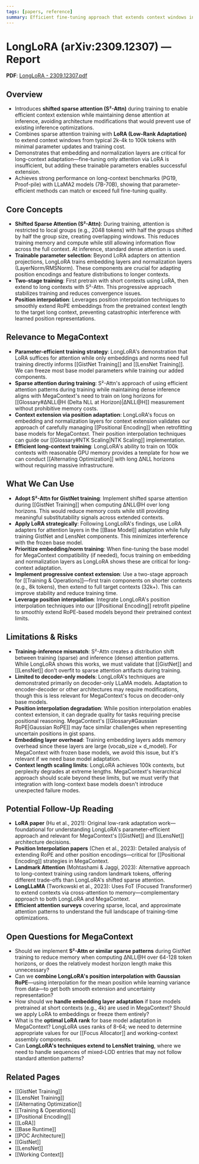 ```yaml
---
tags: [papers, reference]
summary: Efficient fine-tuning approach that extends context windows in large language models using shifted sparse attention and LoRA adaptation, achieving 100k context at minimal training cost.
---
```


# LongLoRA (arXiv:2309.12307) — Report

**PDF**: [LongLoRA - 2309.12307.pdf](LongLoRA%20-%202309.12307.pdf)

## Overview
- Introduces **shifted sparse attention (S²-Attn)** during training to enable efficient context extension while maintaining dense attention at inference, avoiding architecture modifications that would prevent use of existing inference optimizations.
- Combines sparse attention training with **LoRA (Low-Rank Adaptation)** to extend context windows from typical 2k-4k to 100k tokens with minimal parameter updates and training cost.
- Demonstrates that embedding and normalization layers are critical for long-context adaptation—fine-tuning only attention via LoRA is insufficient, but adding these trainable parameters enables successful extension.
- Achieves strong performance on long-context benchmarks (PG19, Proof-pile) with LLaMA2 models (7B-70B), showing that parameter-efficient methods can match or exceed full fine-tuning quality.

## Core Concepts
- **Shifted Sparse Attention (S²-Attn)**: During training, attention is restricted to local groups (e.g., 2048 tokens) with half the groups shifted by half the group size, creating overlapping windows. This reduces training memory and compute while still allowing information flow across the full context. At inference, standard dense attention is used.
- **Trainable parameter selection**: Beyond LoRA adapters on attention projections, LongLoRA trains embedding layers and normalization layers (LayerNorm/RMSNorm). These components are crucial for adapting position encodings and feature distributions to longer contexts.
- **Two-stage training**: First pretrain with short contexts using LoRA, then extend to long contexts with S²-Attn. This progressive approach stabilizes training and reduces convergence issues.
- **Position interpolation**: Leverages position interpolation techniques to smoothly extend RoPE embeddings from the pretrained context length to the target long context, preventing catastrophic interference with learned position representations.

## Relevance to MegaContext
- **Parameter-efficient training strategy**: LongLoRA's demonstration that LoRA suffices for attention while only embeddings and norms need full training directly informs [[GistNet Training]] and [[LensNet Training]]. We can freeze most base model parameters while training our added components.
- **Sparse attention during training**: S²-Attn's approach of using efficient attention patterns during training while maintaining dense inference aligns with MegaContext's need to train on long horizons for [[Glossary#ΔNLL@H (Delta NLL at Horizon)|ΔNLL@H]] measurement without prohibitive memory costs.
- **Context extension via position adaptation**: LongLoRA's focus on embedding and normalization layers for context extension validates our approach of carefully managing [[Positional Encoding]] when retrofitting base models for MegaContext. Their position interpolation techniques can guide our [[Glossary#NTK Scaling|NTK Scaling]] implementation.
- **Efficient long-context training**: LongLoRA's ability to train on 100k contexts with reasonable GPU memory provides a template for how we can conduct [[Alternating Optimization]] with long ΔNLL horizons without requiring massive infrastructure.

## What We Can Use
- **Adopt S²-Attn for GistNet training**: Implement shifted sparse attention during [[GistNet Training]] when computing ΔNLL@H over long horizons. This would reduce memory costs while still providing meaningful substitutability signals across extended contexts.
- **Apply LoRA strategically**: Following LongLoRA's findings, use LoRA adapters for attention layers in the [[Base Model]] adaptation while fully training GistNet and LensNet components. This minimizes interference with the frozen base model.
- **Prioritize embedding/norm training**: When fine-tuning the base model for MegaContext compatibility (if needed), focus training on embedding and normalization layers as LongLoRA shows these are critical for long-context adaptation.
- **Implement progressive context extension**: Use a two-stage approach for [[Training & Operations]]—first train components on shorter contexts (e.g., 8k tokens), then extend to full target contexts (32k+). This can improve stability and reduce training time.
- **Leverage position interpolation**: Integrate LongLoRA's position interpolation techniques into our [[Positional Encoding]] retrofit pipeline to smoothly extend RoPE-based models beyond their pretrained context limits.

## Limitations & Risks
- **Training-inference mismatch**: S²-Attn creates a distribution shift between training (sparse) and inference (dense) attention patterns. While LongLoRA shows this works, we must validate that [[GistNet]] and [[LensNet]] don't overfit to sparse attention artifacts during training.
- **Limited to decoder-only models**: LongLoRA's techniques are demonstrated primarily on decoder-only LLaMA models. Adaptation to encoder-decoder or other architectures may require modifications, though this is less relevant for MegaContext's focus on decoder-only base models.
- **Position interpolation degradation**: While position interpolation enables context extension, it can degrade quality for tasks requiring precise positional reasoning. MegaContext's [[Glossary#Gaussian RoPE|Gaussian RoPE]] may face similar challenges when representing uncertain positions in gist spans.
- **Embedding layer overhead**: Training embedding layers adds memory overhead since these layers are large (vocab_size × d_model). For MegaContext with frozen base models, we avoid this issue, but it's relevant if we need base model adaptation.
- **Context length scaling limits**: LongLoRA achieves 100k contexts, but perplexity degrades at extreme lengths. MegaContext's hierarchical approach should scale beyond these limits, but we must verify that integration with long-context base models doesn't introduce unexpected failure modes.

## Potential Follow-Up Reading
- **LoRA paper** (Hu et al., 2021): Original low-rank adaptation work—foundational for understanding LongLoRA's parameter-efficient approach and relevant for MegaContext's [[GistNet]] and [[LensNet]] architecture decisions.
- **Position Interpolation papers** (Chen et al., 2023): Detailed analysis of extending RoPE and other position encodings—critical for [[Positional Encoding]] strategies in MegaContext.
- **Landmark Attention** (Mohtashami & Jaggi, 2023): Alternative approach to long-context training using random landmark tokens, offering different trade-offs than LongLoRA's shifted sparse attention.
- **LongLLaMA** (Tworkowski et al., 2023): Uses FoT (Focused Transformer) to extend contexts via cross-attention to memory—complementary approach to both LongLoRA and MegaContext.
- **Efficient attention surveys** covering sparse, local, and approximate attention patterns to understand the full landscape of training-time optimizations.

## Open Questions for MegaContext
- Should we implement **S²-Attn or similar sparse patterns** during GistNet training to reduce memory when computing ΔNLL@H over 64-128 token horizons, or does the relatively modest horizon length make this unnecessary?
- Can we **combine LongLoRA's position interpolation with Gaussian RoPE**—using interpolation for the mean position while learning variance from data—to get both smooth extension and uncertainty representation?
- How should we **handle embedding layer adaptation** if base models pretrained at short contexts (e.g., 4k) are used in MegaContext? Should we apply LoRA to embeddings or freeze them entirely?
- What is the **optimal LoRA rank** for base model adaptation in MegaContext? LongLoRA uses ranks of 8-64; we need to determine appropriate values for our [[Focus Allocator]] and working-context assembly components.
- Can **LongLoRA's techniques extend to LensNet training**, where we need to handle sequences of mixed-LOD entries that may not follow standard attention patterns?

## Related Pages
- [[GistNet Training]]
- [[LensNet Training]]
- [[Alternating Optimization]]
- [[Training & Operations]]
- [[Positional Encoding]]
- [[LoRA]]
- [[Base Runtime]]
- [[POC Architecture]]
- [[GistNet]]
- [[LensNet]]
- [[Working Context]]
